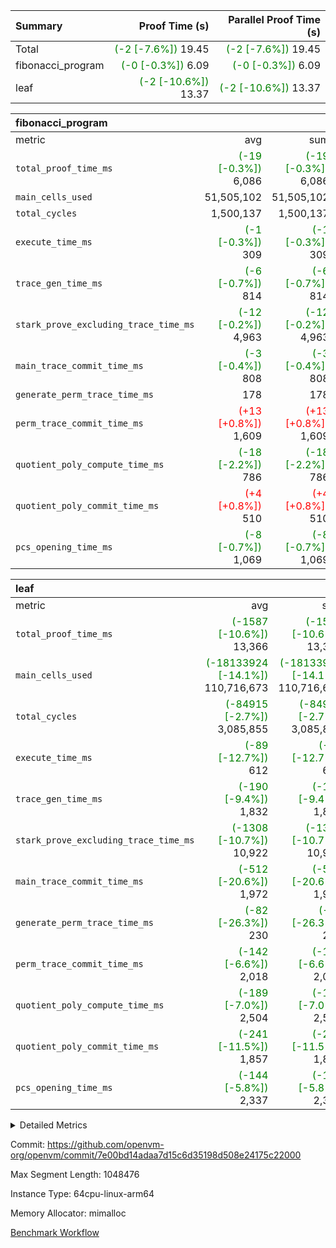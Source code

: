 | Summary | Proof Time (s) | Parallel Proof Time (s) |
|:---|---:|---:|
| Total | <span style='color: green'>(-2 [-7.6%])</span> 19.45 | <span style='color: green'>(-2 [-7.6%])</span> 19.45 |
| fibonacci_program | <span style='color: green'>(-0 [-0.3%])</span> 6.09 | <span style='color: green'>(-0 [-0.3%])</span> 6.09 |
| leaf | <span style='color: green'>(-2 [-10.6%])</span> 13.37 | <span style='color: green'>(-2 [-10.6%])</span> 13.37 |


| fibonacci_program |||||
|:---|---:|---:|---:|---:|
|metric|avg|sum|max|min|
| `total_proof_time_ms ` | <span style='color: green'>(-19 [-0.3%])</span> 6,086 | <span style='color: green'>(-19 [-0.3%])</span> 6,086 | <span style='color: green'>(-19 [-0.3%])</span> 6,086 | <span style='color: green'>(-19 [-0.3%])</span> 6,086 |
| `main_cells_used     ` |  51,505,102 |  51,505,102 |  51,505,102 |  51,505,102 |
| `total_cycles        ` |  1,500,137 |  1,500,137 |  1,500,137 |  1,500,137 |
| `execute_time_ms     ` | <span style='color: green'>(-1 [-0.3%])</span> 309 | <span style='color: green'>(-1 [-0.3%])</span> 309 | <span style='color: green'>(-1 [-0.3%])</span> 309 | <span style='color: green'>(-1 [-0.3%])</span> 309 |
| `trace_gen_time_ms   ` | <span style='color: green'>(-6 [-0.7%])</span> 814 | <span style='color: green'>(-6 [-0.7%])</span> 814 | <span style='color: green'>(-6 [-0.7%])</span> 814 | <span style='color: green'>(-6 [-0.7%])</span> 814 |
| `stark_prove_excluding_trace_time_ms` | <span style='color: green'>(-12 [-0.2%])</span> 4,963 | <span style='color: green'>(-12 [-0.2%])</span> 4,963 | <span style='color: green'>(-12 [-0.2%])</span> 4,963 | <span style='color: green'>(-12 [-0.2%])</span> 4,963 |
| `main_trace_commit_time_ms` | <span style='color: green'>(-3 [-0.4%])</span> 808 | <span style='color: green'>(-3 [-0.4%])</span> 808 | <span style='color: green'>(-3 [-0.4%])</span> 808 | <span style='color: green'>(-3 [-0.4%])</span> 808 |
| `generate_perm_trace_time_ms` |  178 |  178 |  178 |  178 |
| `perm_trace_commit_time_ms` | <span style='color: red'>(+13 [+0.8%])</span> 1,609 | <span style='color: red'>(+13 [+0.8%])</span> 1,609 | <span style='color: red'>(+13 [+0.8%])</span> 1,609 | <span style='color: red'>(+13 [+0.8%])</span> 1,609 |
| `quotient_poly_compute_time_ms` | <span style='color: green'>(-18 [-2.2%])</span> 786 | <span style='color: green'>(-18 [-2.2%])</span> 786 | <span style='color: green'>(-18 [-2.2%])</span> 786 | <span style='color: green'>(-18 [-2.2%])</span> 786 |
| `quotient_poly_commit_time_ms` | <span style='color: red'>(+4 [+0.8%])</span> 510 | <span style='color: red'>(+4 [+0.8%])</span> 510 | <span style='color: red'>(+4 [+0.8%])</span> 510 | <span style='color: red'>(+4 [+0.8%])</span> 510 |
| `pcs_opening_time_ms ` | <span style='color: green'>(-8 [-0.7%])</span> 1,069 | <span style='color: green'>(-8 [-0.7%])</span> 1,069 | <span style='color: green'>(-8 [-0.7%])</span> 1,069 | <span style='color: green'>(-8 [-0.7%])</span> 1,069 |

| leaf |||||
|:---|---:|---:|---:|---:|
|metric|avg|sum|max|min|
| `total_proof_time_ms ` | <span style='color: green'>(-1587 [-10.6%])</span> 13,366 | <span style='color: green'>(-1587 [-10.6%])</span> 13,366 | <span style='color: green'>(-1587 [-10.6%])</span> 13,366 | <span style='color: green'>(-1587 [-10.6%])</span> 13,366 |
| `main_cells_used     ` | <span style='color: green'>(-18133924 [-14.1%])</span> 110,716,673 | <span style='color: green'>(-18133924 [-14.1%])</span> 110,716,673 | <span style='color: green'>(-18133924 [-14.1%])</span> 110,716,673 | <span style='color: green'>(-18133924 [-14.1%])</span> 110,716,673 |
| `total_cycles        ` | <span style='color: green'>(-84915 [-2.7%])</span> 3,085,855 | <span style='color: green'>(-84915 [-2.7%])</span> 3,085,855 | <span style='color: green'>(-84915 [-2.7%])</span> 3,085,855 | <span style='color: green'>(-84915 [-2.7%])</span> 3,085,855 |
| `execute_time_ms     ` | <span style='color: green'>(-89 [-12.7%])</span> 612 | <span style='color: green'>(-89 [-12.7%])</span> 612 | <span style='color: green'>(-89 [-12.7%])</span> 612 | <span style='color: green'>(-89 [-12.7%])</span> 612 |
| `trace_gen_time_ms   ` | <span style='color: green'>(-190 [-9.4%])</span> 1,832 | <span style='color: green'>(-190 [-9.4%])</span> 1,832 | <span style='color: green'>(-190 [-9.4%])</span> 1,832 | <span style='color: green'>(-190 [-9.4%])</span> 1,832 |
| `stark_prove_excluding_trace_time_ms` | <span style='color: green'>(-1308 [-10.7%])</span> 10,922 | <span style='color: green'>(-1308 [-10.7%])</span> 10,922 | <span style='color: green'>(-1308 [-10.7%])</span> 10,922 | <span style='color: green'>(-1308 [-10.7%])</span> 10,922 |
| `main_trace_commit_time_ms` | <span style='color: green'>(-512 [-20.6%])</span> 1,972 | <span style='color: green'>(-512 [-20.6%])</span> 1,972 | <span style='color: green'>(-512 [-20.6%])</span> 1,972 | <span style='color: green'>(-512 [-20.6%])</span> 1,972 |
| `generate_perm_trace_time_ms` | <span style='color: green'>(-82 [-26.3%])</span> 230 | <span style='color: green'>(-82 [-26.3%])</span> 230 | <span style='color: green'>(-82 [-26.3%])</span> 230 | <span style='color: green'>(-82 [-26.3%])</span> 230 |
| `perm_trace_commit_time_ms` | <span style='color: green'>(-142 [-6.6%])</span> 2,018 | <span style='color: green'>(-142 [-6.6%])</span> 2,018 | <span style='color: green'>(-142 [-6.6%])</span> 2,018 | <span style='color: green'>(-142 [-6.6%])</span> 2,018 |
| `quotient_poly_compute_time_ms` | <span style='color: green'>(-189 [-7.0%])</span> 2,504 | <span style='color: green'>(-189 [-7.0%])</span> 2,504 | <span style='color: green'>(-189 [-7.0%])</span> 2,504 | <span style='color: green'>(-189 [-7.0%])</span> 2,504 |
| `quotient_poly_commit_time_ms` | <span style='color: green'>(-241 [-11.5%])</span> 1,857 | <span style='color: green'>(-241 [-11.5%])</span> 1,857 | <span style='color: green'>(-241 [-11.5%])</span> 1,857 | <span style='color: green'>(-241 [-11.5%])</span> 1,857 |
| `pcs_opening_time_ms ` | <span style='color: green'>(-144 [-5.8%])</span> 2,337 | <span style='color: green'>(-144 [-5.8%])</span> 2,337 | <span style='color: green'>(-144 [-5.8%])</span> 2,337 | <span style='color: green'>(-144 [-5.8%])</span> 2,337 |



<details>
<summary>Detailed Metrics</summary>

| group | num_segments | keygen_time_ms | commit_exe_time_ms |
| --- | --- | --- | --- |
| fibonacci_program | 1 | 339 | 5 | 

| group | air_name | quotient_deg | interactions | constraints |
| --- | --- | --- | --- | --- |
| fibonacci_program | AccessAdapterAir<16> | 2 | 5 | 14 | 
| fibonacci_program | AccessAdapterAir<2> | 2 | 5 | 14 | 
| fibonacci_program | AccessAdapterAir<32> | 2 | 5 | 14 | 
| fibonacci_program | AccessAdapterAir<4> | 2 | 5 | 14 | 
| fibonacci_program | AccessAdapterAir<64> | 2 | 5 | 14 | 
| fibonacci_program | AccessAdapterAir<8> | 2 | 5 | 14 | 
| fibonacci_program | BitwiseOperationLookupAir<8> | 2 | 2 | 4 | 
| fibonacci_program | MemoryMerkleAir<8> | 2 | 4 | 40 | 
| fibonacci_program | PersistentBoundaryAir<8> | 2 | 3 | 6 | 
| fibonacci_program | PhantomAir | 2 | 3 | 5 | 
| fibonacci_program | Poseidon2PeripheryAir<BabyBearParameters>, 1> | 2 | 1 | 286 | 
| fibonacci_program | ProgramAir | 1 | 1 | 4 | 
| fibonacci_program | RangeTupleCheckerAir<2> | 1 | 1 | 4 | 
| fibonacci_program | VariableRangeCheckerAir | 1 | 1 | 4 | 
| fibonacci_program | VmAirWrapper<Rv32BaseAluAdapterAir, BaseAluCoreAir<4, 8> | 2 | 19 | 43 | 
| fibonacci_program | VmAirWrapper<Rv32BaseAluAdapterAir, LessThanCoreAir<4, 8> | 2 | 17 | 39 | 
| fibonacci_program | VmAirWrapper<Rv32BaseAluAdapterAir, ShiftCoreAir<4, 8> | 2 | 23 | 90 | 
| fibonacci_program | VmAirWrapper<Rv32BranchAdapterAir, BranchEqualCoreAir<4> | 2 | 11 | 25 | 
| fibonacci_program | VmAirWrapper<Rv32BranchAdapterAir, BranchLessThanCoreAir<4, 8> | 2 | 13 | 41 | 
| fibonacci_program | VmAirWrapper<Rv32CondRdWriteAdapterAir, Rv32JalLuiCoreAir> | 2 | 10 | 22 | 
| fibonacci_program | VmAirWrapper<Rv32HintStoreAdapterAir, Rv32HintStoreCoreAir> | 2 | 15 | 17 | 
| fibonacci_program | VmAirWrapper<Rv32JalrAdapterAir, Rv32JalrCoreAir> | 2 | 16 | 20 | 
| fibonacci_program | VmAirWrapper<Rv32LoadStoreAdapterAir, LoadSignExtendCoreAir<4, 8> | 2 | 18 | 33 | 
| fibonacci_program | VmAirWrapper<Rv32LoadStoreAdapterAir, LoadStoreCoreAir<4> | 2 | 17 | 38 | 
| fibonacci_program | VmAirWrapper<Rv32MultAdapterAir, DivRemCoreAir<4, 8> | 2 | 25 | 88 | 
| fibonacci_program | VmAirWrapper<Rv32MultAdapterAir, MulHCoreAir<4, 8> | 2 | 24 | 38 | 
| fibonacci_program | VmAirWrapper<Rv32MultAdapterAir, MultiplicationCoreAir<4, 8> | 2 | 19 | 26 | 
| fibonacci_program | VmAirWrapper<Rv32RdWriteAdapterAir, Rv32AuipcCoreAir> | 2 | 11 | 15 | 
| fibonacci_program | VmConnectorAir | 2 | 3 | 9 | 
| leaf | AccessAdapterAir<2> | 4 | 5 | 12 | 
| leaf | AccessAdapterAir<4> | 4 | 5 | 12 | 
| leaf | AccessAdapterAir<8> | 4 | 5 | 12 | 
| leaf | FriReducedOpeningAir | 4 | 35 | 59 | 
| leaf | NativePoseidon2Air<BabyBearParameters>, 1> | 4 | 31 | 302 | 
| leaf | PhantomAir | 4 | 3 | 4 | 
| leaf | ProgramAir | 1 | 1 | 4 | 
| leaf | VariableRangeCheckerAir | 1 | 1 | 4 | 
| leaf | VmAirWrapper<BranchNativeAdapterAir, BranchEqualCoreAir<1> | 2 | 11 | 23 | 
| leaf | VmAirWrapper<JalNativeAdapterAir, JalCoreAir> | 4 | 7 | 6 | 
| leaf | VmAirWrapper<NativeAdapterAir<2, 0>, PublicValuesCoreAir> | 4 | 11 | 23 | 
| leaf | VmAirWrapper<NativeAdapterAir<2, 1>, FieldArithmeticCoreAir> | 4 | 15 | 23 | 
| leaf | VmAirWrapper<NativeLoadStoreAdapterAir<1>, NativeLoadStoreCoreAir<1> | 4 | 15 | 20 | 
| leaf | VmAirWrapper<NativeLoadStoreAdapterAir<4>, NativeLoadStoreCoreAir<4> | 4 | 15 | 20 | 
| leaf | VmAirWrapper<NativeVectorizedAdapterAir<4>, FieldExtensionCoreAir> | 4 | 15 | 23 | 
| leaf | VmConnectorAir | 4 | 3 | 8 | 
| leaf | VolatileBoundaryAir | 4 | 4 | 16 | 

| group | air_name | idx | rows | prep_cols | perm_cols | main_cols | cells |
| --- | --- | --- | --- | --- | --- | --- | --- |
| leaf | AccessAdapterAir<2> | 0 | 524,288 |  | 16 | 11 | 14,155,776 | 
| leaf | AccessAdapterAir<4> | 0 | 262,144 |  | 16 | 13 | 7,602,176 | 
| leaf | AccessAdapterAir<8> | 0 | 65,536 |  | 16 | 17 | 2,162,688 | 
| leaf | FriReducedOpeningAir | 0 | 131,072 |  | 76 | 64 | 18,350,080 | 
| leaf | NativePoseidon2Air<BabyBearParameters>, 1> | 0 | 32,768 |  | 36 | 348 | 12,582,912 | 
| leaf | PhantomAir | 0 | 32,768 |  | 8 | 6 | 458,752 | 
| leaf | ProgramAir | 0 | 131,072 |  | 8 | 10 | 2,359,296 | 
| leaf | VariableRangeCheckerAir | 0 | 262,144 | 2 | 8 | 1 | 2,359,296 | 
| leaf | VmAirWrapper<BranchNativeAdapterAir, BranchEqualCoreAir<1> | 0 | 1,048,576 |  | 28 | 23 | 53,477,376 | 
| leaf | VmAirWrapper<JalNativeAdapterAir, JalCoreAir> | 0 | 131,072 |  | 12 | 10 | 2,883,584 | 
| leaf | VmAirWrapper<NativeAdapterAir<2, 0>, PublicValuesCoreAir> | 0 | 64 |  | 16 | 23 | 2,496 | 
| leaf | VmAirWrapper<NativeAdapterAir<2, 1>, FieldArithmeticCoreAir> | 0 | 2,097,152 |  | 20 | 30 | 104,857,600 | 
| leaf | VmAirWrapper<NativeLoadStoreAdapterAir<1>, NativeLoadStoreCoreAir<1> | 0 | 1,048,576 |  | 36 | 25 | 63,963,136 | 
| leaf | VmAirWrapper<NativeLoadStoreAdapterAir<4>, NativeLoadStoreCoreAir<4> | 0 | 65,536 |  | 36 | 34 | 4,587,520 | 
| leaf | VmAirWrapper<NativeVectorizedAdapterAir<4>, FieldExtensionCoreAir> | 0 | 32,768 |  | 20 | 40 | 1,966,080 | 
| leaf | VmConnectorAir | 0 | 2 | 1 | 8 | 4 | 24 | 
| leaf | VolatileBoundaryAir | 0 | 524,288 |  | 8 | 11 | 9,961,472 | 

| group | air_name | segment | rows | prep_cols | perm_cols | main_cols | cells |
| --- | --- | --- | --- | --- | --- | --- | --- |
| fibonacci_program | AccessAdapterAir<8> | 0 | 64 |  | 24 | 17 | 2,624 | 
| fibonacci_program | BitwiseOperationLookupAir<8> | 0 | 65,536 | 3 | 8 | 2 | 655,360 | 
| fibonacci_program | MemoryMerkleAir<8> | 0 | 512 |  | 20 | 32 | 26,624 | 
| fibonacci_program | PersistentBoundaryAir<8> | 0 | 64 |  | 12 | 20 | 2,048 | 
| fibonacci_program | PhantomAir | 0 | 2 |  | 12 | 6 | 36 | 
| fibonacci_program | Poseidon2PeripheryAir<BabyBearParameters>, 1> | 0 | 256 |  | 8 | 300 | 78,848 | 
| fibonacci_program | ProgramAir | 0 | 4,096 |  | 8 | 10 | 73,728 | 
| fibonacci_program | RangeTupleCheckerAir<2> | 0 | 524,288 | 2 | 8 | 1 | 4,718,592 | 
| fibonacci_program | VariableRangeCheckerAir | 0 | 262,144 | 2 | 8 | 1 | 2,359,296 | 
| fibonacci_program | VmAirWrapper<Rv32BaseAluAdapterAir, BaseAluCoreAir<4, 8> | 0 | 1,048,576 |  | 80 | 36 | 121,634,816 | 
| fibonacci_program | VmAirWrapper<Rv32BaseAluAdapterAir, LessThanCoreAir<4, 8> | 0 | 524,288 |  | 40 | 37 | 40,370,176 | 
| fibonacci_program | VmAirWrapper<Rv32BaseAluAdapterAir, ShiftCoreAir<4, 8> | 0 | 2 |  | 52 | 53 | 210 | 
| fibonacci_program | VmAirWrapper<Rv32BranchAdapterAir, BranchEqualCoreAir<4> | 0 | 262,144 |  | 48 | 26 | 19,398,656 | 
| fibonacci_program | VmAirWrapper<Rv32BranchAdapterAir, BranchLessThanCoreAir<4, 8> | 0 | 8 |  | 56 | 32 | 704 | 
| fibonacci_program | VmAirWrapper<Rv32CondRdWriteAdapterAir, Rv32JalLuiCoreAir> | 0 | 131,072 |  | 44 | 18 | 8,126,464 | 
| fibonacci_program | VmAirWrapper<Rv32HintStoreAdapterAir, Rv32HintStoreCoreAir> | 0 | 4 |  | 36 | 26 | 248 | 
| fibonacci_program | VmAirWrapper<Rv32JalrAdapterAir, Rv32JalrCoreAir> | 0 | 16 |  | 36 | 28 | 1,024 | 
| fibonacci_program | VmAirWrapper<Rv32LoadStoreAdapterAir, LoadStoreCoreAir<4> | 0 | 32 |  | 72 | 40 | 3,584 | 
| fibonacci_program | VmAirWrapper<Rv32RdWriteAdapterAir, Rv32AuipcCoreAir> | 0 | 16 |  | 28 | 21 | 784 | 
| fibonacci_program | VmConnectorAir | 0 | 2 | 1 | 12 | 4 | 32 | 

| group | idx | trace_gen_time_ms | total_proof_time_ms | total_cycles | total_cells | stark_prove_excluding_trace_time_ms | quotient_poly_compute_time_ms | quotient_poly_commit_time_ms | perm_trace_commit_time_ms | pcs_opening_time_ms | main_trace_commit_time_ms | main_cells_used | generate_perm_trace_time_ms | execute_time_ms |
| --- | --- | --- | --- | --- | --- | --- | --- | --- | --- | --- | --- | --- | --- | --- |
| leaf | 0 | 1,832 | 13,366 | 3,085,855 | 301,730,264 | 10,922 | 2,504 | 1,857 | 2,018 | 2,337 | 1,972 | 110,716,673 | 230 | 612 | 

| group | segment | trace_gen_time_ms | total_proof_time_ms | total_cycles | total_cells | stark_prove_excluding_trace_time_ms | quotient_poly_compute_time_ms | quotient_poly_commit_time_ms | perm_trace_commit_time_ms | pcs_opening_time_ms | main_trace_commit_time_ms | main_cells_used | generate_perm_trace_time_ms | execute_time_ms |
| --- | --- | --- | --- | --- | --- | --- | --- | --- | --- | --- | --- | --- | --- | --- |
| fibonacci_program | 0 | 814 | 6,086 | 1,500,137 | 197,453,854 | 4,963 | 786 | 510 | 1,609 | 1,069 | 808 | 51,505,102 | 178 | 309 | 

</details>


Commit: https://github.com/openvm-org/openvm/commit/7e00bd14adaa7d15c6d35198d508e24175c22000

Max Segment Length: 1048476

Instance Type: 64cpu-linux-arm64

Memory Allocator: mimalloc

[Benchmark Workflow](https://github.com/openvm-org/openvm/actions/runs/12719244130)
